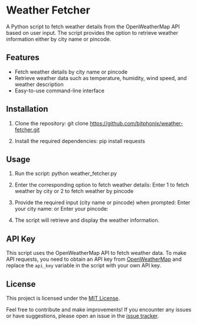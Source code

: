 # Weather Fetcher

A Python script to fetch weather details from the OpenWeatherMap API based on user input. The script provides the option to retrieve weather information either by city name or pincode.

## Features

- Fetch weather details by city name or pincode
- Retrieve weather data such as temperature, humidity, wind speed, and weather description
- Easy-to-use command-line interface

## Installation

1. Clone the repository:
   git clone https://github.com/bitphonix/weather-fetcher.git

2. Install the required dependencies:
   pip install requests

## Usage

1. Run the script:
   python weather_fetcher.py

2. Enter the corresponding option to fetch weather details:
   Enter 1 to fetch weather by city or 2 to fetch weather by pincode

3. Provide the required input (city name or pincode) when prompted:
   Enter your city name: or Enter your pincode:

4. The script will retrieve and display the weather information.

## API Key

This script uses the OpenWeatherMap API to fetch weather data. To make API requests, you need to obtain an API key from [OpenWeatherMap](https://openweathermap.org/) and replace the `api_key` variable in the script with your own API key.

## License

This project is licensed under the [MIT License](LICENSE).

Feel free to contribute and make improvements! If you encounter any issues or have suggestions, please open an issue in the [issue tracker](https://github.com/your-username/weather-fetcher/issues).





